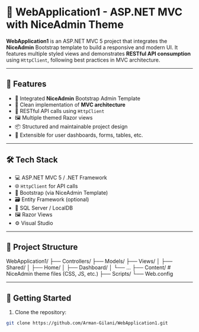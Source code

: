 # 🧩 WebApplication1 - ASP.NET MVC with NiceAdmin Theme

**WebApplication1** is an ASP.NET MVC 5 project that integrates the **NiceAdmin** Bootstrap template to build a responsive and modern UI. It features multiple styled views and demonstrates **RESTful API consumption** using `HttpClient`, following best practices in MVC architecture.

---

## 🚀 Features

- 🎨 Integrated **NiceAdmin** Bootstrap Admin Template
- 🧱 Clean implementation of **MVC architecture**
- 🔗 RESTful API calls using `HttpClient`
- 🖼️ Multiple themed Razor views
- 📦 Structured and maintainable project design
- 💬 Extensible for user dashboards, forms, tables, etc.

---

## 🛠️ Tech Stack

- 💻 ASP.NET MVC 5 / .NET Framework
- 🌐 `HttpClient` for API calls
- 🎨 Bootstrap (via NiceAdmin Template)
- 🗃️ Entity Framework (optional)
- 💾 SQL Server / LocalDB
- 🖼️ Razor Views
- ⚙️ Visual Studio

---

## 📁 Project Structure

WebApplication1/ ├── Controllers/ ├── Models/ ├── Views/ │ ├── Shared/ │ ├── Home/ │ ├── Dashboard/ │ └── ... ├── Content/ # NiceAdmin theme files (CSS, JS, etc.) ├── Scripts/ └── Web.config


---

## 🧪 Getting Started

1. Clone the repository:
```bash
git clone https://github.com/Arman-Gilani/WebApplication1.git

